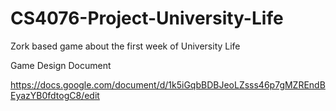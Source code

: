 # CS4076-Project-University-Life
Zork based game about the first week of University Life

Game Design Document

https://docs.google.com/document/d/1k5iGqbBDBJeoLZsss46p7gMZREndBEyazYB0fdtogC8/edit
